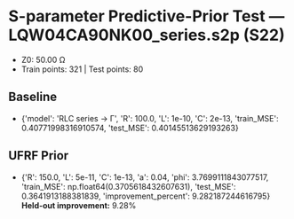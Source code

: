 # S-parameter Predictive-Prior Test — LQW04CA90NK00_series.s2p (S22)
- Z0: 50.00 Ω
- Train points: 321  |  Test points: 80

## Baseline
- {'model': 'RLC series -> Γ', 'R': 100.0, 'L': 1e-10, 'C': 2e-13, 'train_MSE': 0.40771998316910574, 'test_MSE': 0.40145513629193263}

## UFRF Prior
- {'R': 150.0, 'L': 5e-11, 'C': 1e-13, 'a': 0.04, 'phi': 3.7699111843077517, 'train_MSE': np.float64(0.3705618432607631), 'test_MSE': 0.3641913188381839, 'improvement_percent': 9.282187244616795}
**Held-out improvement:** 9.28%